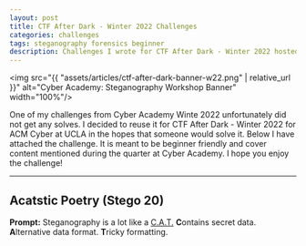 ```yaml
---
layout: post
title: CTF After Dark - Winter 2022 Challenges
categories: challenges
tags: steganography forensics beginner
description: Challenges I wrote for CTF After Dark - Winter 2022 hosted by ACM Cyber at UCLA.
---
```


<img src="{{ "assets/articles/ctf-after-dark-banner-w22.png" | relative_url }}" alt="Cyber Academy: Steganography Workshop Banner" width="100%"/>

One of my challenges from Cyber Academy Winte 2022 unfortunately did not get any solves. I decided to reuse it for CTF After Dark - Winter 2022 for ACM Cyber at UCLA in the hopes that someone would solve it. Below I have attached the challenge. It is meant to be beginner friendly and cover content mentioned during the quarter at Cyber Academy. I hope you enjoy the challenge!

---

## Acatstic Poetry (Stego 20)

**Prompt:** Steganography is a lot like a [C.A.T.](https://github.com/bliutech/cyber-tower/raw/main/challenges/ctf-after-dark-w22/acatstic-poetry/cat.zip) **C**ontains secret data. **A**lternative data format. **T**ricky formatting.